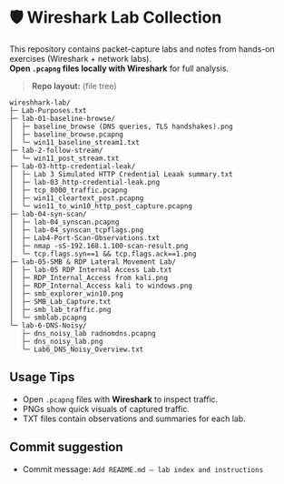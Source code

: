 # 🛡️ Wireshark Lab Collection

This repository contains packet-capture labs and notes from hands-on exercises (Wireshark + network labs).  
**Open `.pcapng` files locally with Wireshark** for full analysis.

> **Repo layout:** (file tree)

```
wireshhark-lab/
├─ Lab-Purposes.txt
├─ lab-01-baseline-browse/
│  ├─ baseline_browse (DNS queries, TLS handshakes).png
│  ├─ baseline_browse.pcapng
│  └─ win11_baseline_stream1.txt
├─ lab-2-follow-stream/
│  └─ win11_post_stream.txt
├─ lab-03-http-credential-leak/
│  ├─ Lab 3 Simulated HTTP Credential Leaak summary.txt
│  ├─ lab-03_http-credential-leak.png
│  ├─ tcp_8000_traffic.pcapng
│  ├─ win11_cleartext_post.pcapng
│  └─ win11_to_win10_http_post_capture.pcapng
├─ lab-04-syn-scan/
│  ├─ lab-04_synscan.pcapng
│  ├─ lab-04_synscan_tcpflags.png
│  ├─ Lab4-Port-Scan-Observations.txt
│  ├─ nmap -sS-192.168.1.100-scan-result.png
│  └─ tcp.flags.syn==1 && tcp.flags.ack==1.png
├─ lab-05-SMB & RDP Lateral Movement Lab/
│  ├─ lab-05 RDP Internal Access Lab.txt
│  ├─ RDP_Internal_Access from kali.png
│  ├─ RDP_Internal_Access kali to windows.png
│  ├─ smb_explorer_win10.png
│  ├─ SMB_Lab_Capture.txt
│  ├─ smb_lab_traffic.png
│  └─ smblab.pcapng
└─ lab-6-DNS-Noisy/
   ├─ dns_noisy_lab radnomdns.pcapng
   ├─ dns_noisy_lab.png
   └─ Lab6_DNS_Noisy_Overview.txt
```

## Usage Tips

- Open `.pcapng` files with **Wireshark** to inspect traffic.  
- PNGs show quick visuals of captured traffic.  
- TXT files contain observations and summaries for each lab.

## Commit suggestion

- Commit message: `Add README.md — lab index and instructions`
